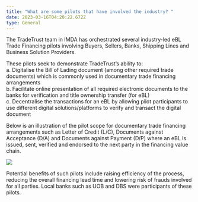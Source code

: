 ```yaml
---
title: "What are some pilots that have involved the industry? "
date: 2023-03-16T04:20:22.672Z
type: General
---
```

The TradeTrust team in IMDA has orchestrated several industry-led eBL Trade Financing pilots involving Buyers, Sellers, Banks, Shipping Lines and Business Solution Providers. 

These pilots seek to demonstrate TradeTrust’s ability to:\
a. Digitalise the Bill of Lading document (among other required trade documents) which is commonly used in documentary trade financing arrangements \
b. Facilitate online presentation of all required electronic documents to the banks for verification and title ownership transfer (for eBL)\
c. Decentralise the transactions for an eBL by allowing pilot participants to use different digital solutions/platforms to verify and transact the digital document  

Below is an illustration of the pilot scope for documentary trade financing arrangements such as Letter of Credit (L/C), Documents against Acceptance (D/A) and Documents against Payment (D/P) where an eBL is issued, sent, verified and endorsed to the next party in the financing value chain. 

![](/static/uploads/faq-.jpeg)

Potential benefits of such pilots include raising efficiency of the process, reducing the overall financing lead time and lowering risk of frauds involved for all parties. Local banks such as UOB and DBS were participants of these pilots.